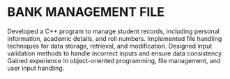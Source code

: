 # BANK MANAGEMENT FILE
Developed a C++ program to manage student records, including personal information, academic details, and roll numbers.
Implemented file handling techniques for data storage, retrieval, and modification.
Designed input validation methods to handle incorrect inputs and ensure data consistency.
Gained experience in object-oriented programming, file management, and user input handling.
